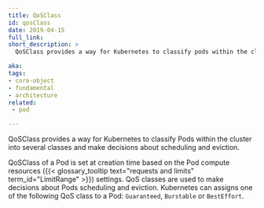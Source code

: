 ```yaml
---
title: QoSClass
id: qosClass
date: 2019-04-15
full_link: 
short_description: >
  QoSClass provides a way for Kubernetes to classify pods within the cluster into several classes and make decisions about scheduling and eviction.

aka: 
tags:
- core-object
- fundamental
- architecture
related:
 - pod

---
```

 QoSClass provides a way for Kubernetes to classify Pods within the cluster into several classes and make decisions about scheduling and eviction.

<!--more--> 
QoSClass of a Pod is set at creation time  based on the Pod compute resources ({{< glossary_tooltip text="requests and limits" term_id="LimitRange" >}}) settings. QoS classes are used to make decisions about Pods scheduling and eviction.
Kubernetes can assigns one of the following  QoS class to a Pod: `Guaranteed`, `Burstable` or `BestEffort`.


